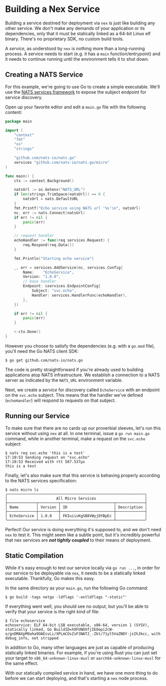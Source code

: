 # Building a Nex Service
Building a service destined for deployment via `nex` is just like building any other service. We don't make any demands of your application or its dependencies, only that it must be statically linked as a 64-bit Linux elf binary. There's no proprietary SDK, no custom build tools.

A _service_, as understood by `nex` is nothing more than a long-running process. A service needs to start (e.g. it has a `main` function/entrypoint) and it needs to continue running until the environment tells it to shut down.

## Creating a NATS Service
For this example, we're going to use Go to create a simple executable. We'll use the [NATS services framework](https://natsbyexample.com/examples/services/intro/go) to expose the subject endpoint for service discovery.

Open up your favorite editor and edit a `main.go` file with the following content: 

```go
package main

import (
	"context"
	"fmt"
	"os"
	"strings"

	"github.com/nats-io/nats.go"
	services "github.com/nats-io/nats.go/micro"
)

func main() {
	ctx := context.Background()

	natsUrl := os.Getenv("NATS_URL")
	if len(strings.TrimSpace(natsUrl)) == 0 {
		natsUrl = nats.DefaultURL
	}
	fmt.Printf("Echo service using NATS url '%s'\n", natsUrl)
	nc, err := nats.Connect(natsUrl)
	if err != nil {
		panic(err)
	}

	// request handler
	echoHandler := func(req services.Request) {
		req.Respond(req.Data())
	}

	fmt.Println("Starting echo service")

	_, err = services.AddService(nc, services.Config{
		Name:    "EchoService",
		Version: "1.0.0",
		// base handler
		Endpoint: &services.EndpointConfig{
			Subject: "svc.echo",
			Handler: services.HandlerFunc(echoHandler),
		},
	})

	if err != nil {
		panic(err)
	}

	<-ctx.Done()
}
```

However you choose to satisfy the dependencies (e.g. with a `go.mod` file), you'll need the Go NATS client SDK:

```
$ go get github.com/nats-io/nats.go
```

The code is pretty straightforward if you're already used to building applications atop NATS infrastructure. We establish a connection to a NATS server as indicated by the `NATS_URL` environment variable.

Next, we create a _service_ for discovery called `EchoService` with an endpoint on the `svc.echo` subject. This means that the handler we've defined (`echoHandler`) will respond to requests on that subject.

## Running our Service
To make sure that there are no cards up our proverbial sleeves, let's run this service without using `nex` at all. In one terminal, issue a `go run main.go` command, while in another terminal, make a request on the `svc.echo` subject:

```
$ nats req svc.echo 'this is a test'
17:10:53 Sending request on "svc.echo"
17:10:53 Received with rtt 567.537µs
this is a test
```

Finally, let's also make sure that this service is behaving properly according to the NATS services specification:

```
$ nats micro ls
╭──────────────────────────────────────────────────────────────╮
│                      All Micro Services                      │
├─────────────┬─────────┬────────────────────────┬─────────────┤
│ Name        │ Version │ ID                     │ Description │
├─────────────┼─────────┼────────────────────────┼─────────────┤
│ EchoService │ 1.0.0   │ FKIuiivKgSB8VWyjDYBpEc │             │
╰─────────────┴─────────┴────────────────────────┴─────────────╯
```
Perfect! Our service is doing everything it's supposed to, and we don't need `nex` to test it. This might seem like a subtle point, but it's incredibly powerful that nex services are **_not tightly coupled_** to their means of deployment.

## Static Compilation
While it's easy enough to test our service locally via `go run ...`, in order for our service to be deployable via `nex`, it needs to be a statically linked executable. Thankfully, Go makes this easy.

In the same directory as your `main.go`, run the following Go command:

```
$ go build -tags netgo -ldflags '-extldflags "-static"'
```

If everything went well, you should see no output, but you'll be able to verify that your service is the right kind of file:

```
$ file echoservice
echoservice: ELF 64-bit LSB executable, x86-64, version 1 (SYSV), statically linked, Go BuildID=XXFUNOXfjIEOepi2cW-o/gnDMAXpM9aha9OAEsvLi/XPLmCOsZsF3NATJ_-Zkt/71yl5VaZNDY-jsIhJkcc, with debug_info, not stripped
```

In addition to Go, many other languages are just as capable of producing statically linked binaries. For example, if you're using Rust you can just set your target to `x86_64-unknown-linux-musl` or `aarch64-unknown-linux-musl` for the same effect.

With our statically compiled service in hand, we have one more thing to do before we can start deploying, and that's starting a `nex` node process.